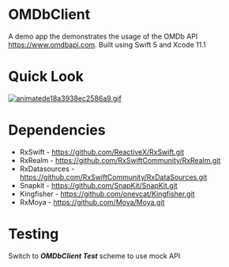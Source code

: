 # OMDbClient
A demo app the demonstrates the usage of the OMDb API https://www.omdbapi.com. Built using Swift 5 and Xcode 11.1

# Quick Look
[![animatede18a3938ec2586a9.gif](https://s5.gifyu.com/images/animatede18a3938ec2586a9.gif)](https://gifyu.com/image/vBVh)

# Dependencies
* RxSwift - https://github.com/ReactiveX/RxSwift.git
* RxRealm - https://github.com/RxSwiftCommunity/RxRealm.git
* RxDatasources - https://github.com/RxSwiftCommunity/RxDataSources.git
* Snapkit - https://github.com/SnapKit/SnapKit.git
* Kingfisher - https://github.com/onevcat/Kingfisher.git
* RxMoya - https://github.com/Moya/Moya.git

# Testing
Switch to ***OMDbClient Test*** scheme to use mock API
